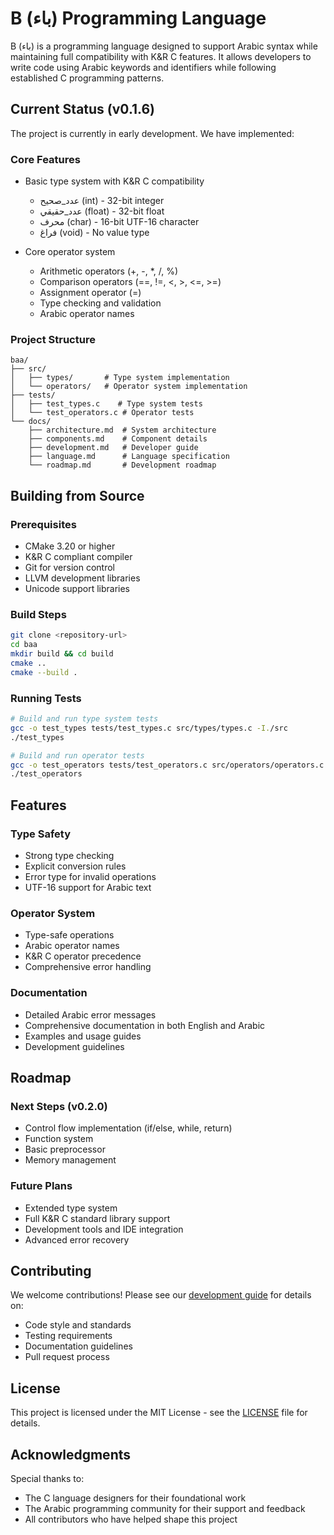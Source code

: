 # B (باء) Programming Language

B (باء) is a programming language designed to support Arabic syntax while maintaining full compatibility with K&R C features. It allows developers to write code using Arabic keywords and identifiers while following established C programming patterns.

## Current Status (v0.1.6)

The project is currently in early development. We have implemented:

### Core Features
- Basic type system with K&R C compatibility
  - عدد_صحيح (int) - 32-bit integer
  - عدد_حقيقي (float) - 32-bit float
  - محرف (char) - 16-bit UTF-16 character
  - فراغ (void) - No value type

- Core operator system
  - Arithmetic operators (+, -, *, /, %)
  - Comparison operators (==, !=, <, >, <=, >=)
  - Assignment operator (=)
  - Type checking and validation
  - Arabic operator names

### Project Structure
```
baa/
├── src/
│   ├── types/       # Type system implementation
│   └── operators/   # Operator system implementation
├── tests/
│   ├── test_types.c    # Type system tests
│   └── test_operators.c # Operator tests
└── docs/
    ├── architecture.md  # System architecture
    ├── components.md    # Component details
    ├── development.md   # Developer guide
    ├── language.md      # Language specification
    └── roadmap.md       # Development roadmap
```

## Building from Source

### Prerequisites
- CMake 3.20 or higher
- K&R C compliant compiler
- Git for version control
- LLVM development libraries
- Unicode support libraries

### Build Steps
```bash
git clone <repository-url>
cd baa
mkdir build && cd build
cmake ..
cmake --build .
```

### Running Tests
```bash
# Build and run type system tests
gcc -o test_types tests/test_types.c src/types/types.c -I./src
./test_types

# Build and run operator tests
gcc -o test_operators tests/test_operators.c src/operators/operators.c src/types/types.c -I./src
./test_operators
```

## Features

### Type Safety
- Strong type checking
- Explicit conversion rules
- Error type for invalid operations
- UTF-16 support for Arabic text

### Operator System
- Type-safe operations
- Arabic operator names
- K&R C operator precedence
- Comprehensive error handling

### Documentation
- Detailed Arabic error messages
- Comprehensive documentation in both English and Arabic
- Examples and usage guides
- Development guidelines

## Roadmap

### Next Steps (v0.2.0)
- Control flow implementation (if/else, while, return)
- Function system
- Basic preprocessor
- Memory management

### Future Plans
- Extended type system
- Full K&R C standard library support
- Development tools and IDE integration
- Advanced error recovery

## Contributing

We welcome contributions! Please see our [development guide](docs/development.md) for details on:
- Code style and standards
- Testing requirements
- Documentation guidelines
- Pull request process

## License

This project is licensed under the MIT License - see the [LICENSE](LICENSE) file for details.

## Acknowledgments

Special thanks to:
- The C language designers for their foundational work
- The Arabic programming community for their support and feedback
- All contributors who have helped shape this project
